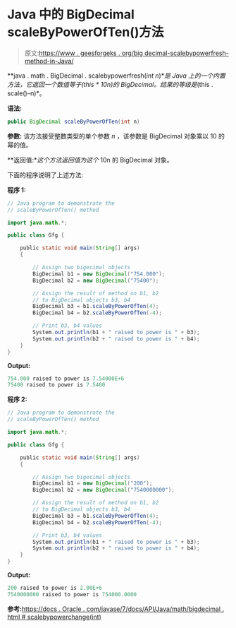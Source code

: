 # Java 中的 BigDecimal scaleByPowerOfTen()方法

> 原文:[https://www . geesforgeks . org/big decimal-scalebypowerfresh-method-in-Java/](https://www.geeksforgeeks.org/bigdecimal-scalebypoweroften-method-in-java/)

**java . math . BigDecimal . scalebypowerfresh(*int n*)**是 Java 上的一个内置方法，它返回一个数值等于(this * 10n)的 BigDecimal。结果的等级是*(this . scale()–n)*。

**语法:**

```java
public BigDecimal scaleByPowerOfTen(int n)

```

**参数:**
该方法接受整数类型的单个参数 *n* ，该参数是 BigDecimal 对象乘以 10 的幂的值。

**返回值:**这个方法返回值为这个* 10n 的 BigDecimal 对象。

下面的程序说明了上述方法:

**程序 1:**

```java
// Java program to demonstrate the
// scaleByPowerOfTen() method

import java.math.*;

public class Gfg {

    public static void main(String[] args)
    {

        // Assign two bigecimal objects
        BigDecimal b1 = new BigDecimal("754.000");
        BigDecimal b2 = new BigDecimal("75400");

        // Assign the result of method on b1, b2
        // to BigDecimal objects b3, b4
        BigDecimal b3 = b1.scaleByPowerOfTen(4);
        BigDecimal b4 = b2.scaleByPowerOfTen(-4);

        // Print b3, b4 values
        System.out.println(b1 + " raised to power is " + b3);
        System.out.println(b2 + " raised to power is " + b4);
    }
}
```

**Output:**

```java
754.000 raised to power is 7.54000E+6
75400 raised to power is 7.5400

```

**程序 2:**

```java
// Java program to demonstrate the
// scaleByPowerOfTen() method

import java.math.*;

public class Gfg {

    public static void main(String[] args)
    {

        // Assign two bigecimal objects
        BigDecimal b1 = new BigDecimal("200");
        BigDecimal b2 = new BigDecimal("7540000000");

        // Assign the result of method on b1, b2
        // to BigDecimal objects b3, b4
        BigDecimal b3 = b1.scaleByPowerOfTen(4);
        BigDecimal b4 = b2.scaleByPowerOfTen(-4);

        // Print b3, b4 values
        System.out.println(b1 + " raised to power is " + b3);
        System.out.println(b2 + " raised to power is " + b4);
    }
}
```

**Output:**

```java
200 raised to power is 2.00E+6
7540000000 raised to power is 754000.0000

```

**参考:**[https://docs . Oracle . com/javase/7/docs/API/Java/math/bigdecimal . html # scalebypowerchange(int)](https://docs.oracle.com/javase/7/docs/api/java/math/BigDecimal.html#scaleByPowerOfTen(int))